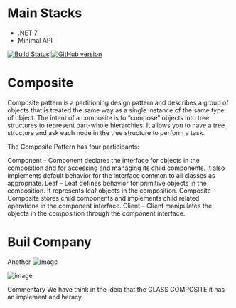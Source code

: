 

# Main Stacks
* .NET 7 
* Minimal API

[![Build Status](https://travis-ci.org/joemccann/dillinger.svg?branch=master)](https://travis-ci.org/joemccann/dillinger)
[![GitHub version](https://badge.fury.io/gh/Naereen%2FStrapDown.js.svg)](https://github.com/Naereen/StrapDown.js)
# Composite

Composite pattern is a partitioning design pattern and describes a group of objects that is treated the same way as a single instance of the same type of object. The intent of a composite is to “compose” objects into tree structures to represent part-whole hierarchies. It allows you to have a tree structure and ask each node in the tree structure to perform a task.

The Composite Pattern has four participants:

Component – Component declares the interface for objects in the composition and for accessing and managing its child components. It also implements default behavior for the interface common to all classes as appropriate.
Leaf – Leaf defines behavior for primitive objects in the composition. It represents leaf objects in the composition.
Composite – Composite stores child components and implements child related operations in the component interface.
Client – Client manipulates the objects in the composition through the component interface.


# Buil Company



Another
![image](https://user-images.githubusercontent.com/5272594/226099855-e0d89edb-c5fc-409f-bb9c-81f4cbad7b0b.png)




![image](https://user-images.githubusercontent.com/5272594/226099662-3db25a3c-762c-4ebf-860f-83709c372099.png)


Commentary
We have think in the ideia that the CLASS COMPOSITE it has an implement and heracy.





